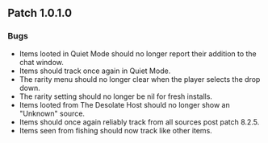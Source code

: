 ## Patch 1.0.1.0
### Bugs
- Items looted in Quiet Mode should no longer report their addition to the chat window.
- Items should track once again in Quiet Mode.
- The rarity menu should no longer clear when the player selects the drop down.
- The rarity setting should no longer be nil for fresh installs.
- Items looted from The Desolate Host should no longer show an "Unknown" source.
- Items should once again reliably track from all sources post patch 8.2.5.
- Items seen from fishing should now track like other items.
